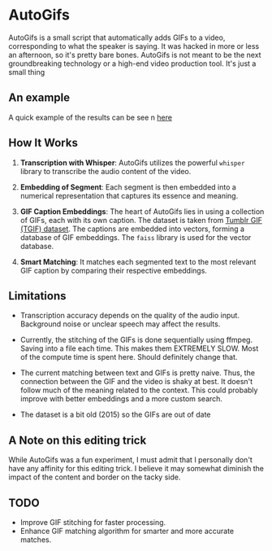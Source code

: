 # AutoGifs
AutoGifs is a small script that automatically adds GIFs to a video, corresponding to what the speaker is saying. It was hacked in more or less an afternoon, so it's pretty bare bones. AutoGifs is not meant to be the next groundbreaking technology or a high-end video production tool. It's just a small thing

## An example
A quick example of the results can be see n [here](https://github.com/mgp123/AutoGifs/raw/master/sample/output.mp4)


## How It Works
1. **Transcription with Whisper**: AutoGifs utilizes the powerful `whisper` library to transcribe the audio content of the video.

2. **Embedding of Segment**: Each segment is then embedded into a numerical representation that captures its essence and meaning.

3. **GIF Caption Embeddings**: The heart of AutoGifs lies in using a collection of GIFs, each with its own caption. The dataset is taken from [Tumblr GIF (TGIF) dataset](https://github.com/raingo/TGIF-Release/tree/master/code/gif2txt-lstm). The captions are embedded into vectors, forming a database of GIF embeddings. The `faiss` library is used for the vector database.

4. **Smart Matching**: It matches each segmented text to the most relevant GIF caption by comparing their respective embeddings.

## Limitations

- Transcription accuracy depends on the quality of the audio input. Background noise or unclear speech may affect the results.

- Currently, the stitching of the GIFs is done sequentially using ffmpeg. Saving into a file each time. This makes them EXTREMELY SLOW. Most of the compute time is spent here. Should definitely change that. 

- The current matching between text and GIFs is pretty naive. Thus, the connection between the GIF and the video is shaky at best. It doesn't follow much of the meaning related to the context. This could probably improve with better embeddings and a more custom search.

- The dataset is a bit old (2015) so the GIFs are out of date

## A Note on this editing trick
While AutoGifs was a fun experiment, I must admit that I personally don't have any affinity for this editing trick. I believe it may somewhat diminish the impact of the content and border on the tacky side. 

## TODO
- Improve GIF stitching for faster processing.
- Enhance GIF matching algorithm for smarter and more accurate matches.
